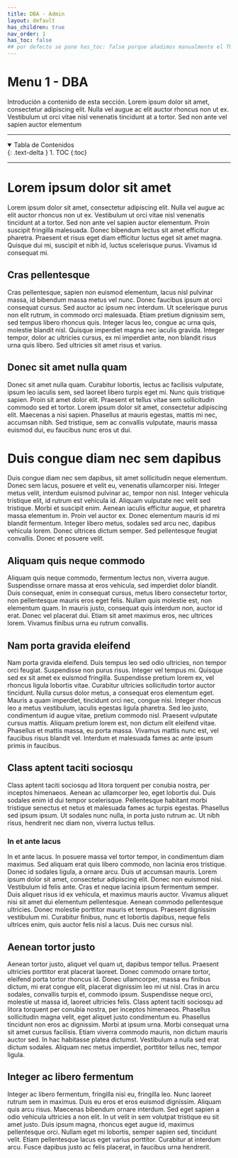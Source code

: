 ```yaml
---
title: DBA - Admin
layout: default
has_children: true
nav_order: 1
has_toc: false 
## por defecto se pone has_toc: false porque añadimos manualmente el TOC (vre <details open markdown=""block>... )
--- 
```


# Menu 1 - DBA

Introdución a contenido de esta sección. Lorem ipsum dolor sit amet, consectetur adipiscing elit. Nulla vel augue ac elit auctor rhoncus non ut ex. Vestibulum ut orci vitae nisl venenatis tincidunt at a tortor. Sed non ante vel sapien auctor elementum

---

<details open markdown="block">
  <summary>Tabla de Contenidos</summary>
  {: .text-delta }
1. TOC
{:toc}
</details>

---

# Lorem ipsum dolor sit amet
Lorem ipsum dolor sit amet, consectetur adipiscing elit. Nulla vel augue ac elit auctor rhoncus non ut ex. Vestibulum ut orci vitae nisl venenatis tincidunt at a tortor. Sed non ante vel sapien auctor elementum. Proin suscipit fringilla malesuada. Donec bibendum lectus sit amet efficitur pharetra. Praesent et risus eget diam efficitur luctus eget sit amet magna. Quisque dui mi, suscipit et nibh id, luctus scelerisque purus. Vivamus id consequat mi.

## Cras pellentesque
Cras pellentesque, sapien non euismod elementum, lacus nisl pulvinar massa, id bibendum massa metus vel nunc. Donec faucibus ipsum at orci consequat cursus. Sed auctor ac ipsum nec interdum. Ut scelerisque purus non elit rutrum, in commodo orci malesuada. Etiam pretium dignissim sem, sed tempus libero rhoncus quis. Integer lacus leo, congue ac urna quis, molestie blandit nisl. Quisque imperdiet magna nec iaculis gravida. Integer tempor, dolor ac ultricies cursus, ex mi imperdiet ante, non blandit risus urna quis libero. Sed ultricies sit amet risus et varius.

## Donec sit amet nulla quam
Donec sit amet nulla quam. Curabitur lobortis, lectus ac facilisis vulputate, ipsum leo iaculis sem, sed laoreet libero turpis eget mi. Nunc quis tristique sapien. Proin sit amet dolor elit. Praesent et tellus vitae sem sollicitudin commodo sed et tortor. Lorem ipsum dolor sit amet, consectetur adipiscing elit. Maecenas a nisi sapien. Phasellus at mauris egestas, mattis mi nec, accumsan nibh. Sed tristique, sem ac convallis vulputate, mauris massa euismod dui, eu faucibus nunc eros ut dui.

# Duis congue diam nec sem dapibus
Duis congue diam nec sem dapibus, sit amet sollicitudin neque elementum. Donec sem lacus, posuere et velit eu, venenatis ullamcorper nisi. Integer metus velit, interdum euismod pulvinar ac, tempor non nisl. Integer vehicula tristique elit, id rutrum est vehicula id. Aliquam vulputate nec velit sed tristique. Morbi et suscipit enim. Aenean iaculis efficitur augue, et pharetra massa elementum in. Proin vel auctor ex. Donec elementum mauris id mi blandit fermentum. Integer libero metus, sodales sed arcu nec, dapibus vehicula lorem. Donec ultrices dictum semper. Sed pellentesque feugiat convallis. Donec et posuere velit.

## Aliquam quis neque commodo
Aliquam quis neque commodo, fermentum lectus non, viverra augue. Suspendisse ornare massa at eros vehicula, sed imperdiet dolor blandit. Duis consequat, enim in consequat cursus, metus libero consectetur tortor, non pellentesque mauris eros eget felis. Nullam quis molestie est, non elementum quam. In mauris justo, consequat quis interdum non, auctor id erat. Donec vel placerat dui. Etiam sit amet maximus eros, nec ultrices lorem. Vivamus finibus urna eu rutrum convallis.

## Nam porta gravida eleifend
Nam porta gravida eleifend. Duis tempus leo sed odio ultricies, non tempor orci feugiat. Suspendisse non purus risus. Integer vel tempus mi. Quisque sed ex sit amet ex euismod fringilla. Suspendisse pretium lorem ex, vel rhoncus ligula lobortis vitae. Curabitur ultricies sollicitudin tortor auctor tincidunt. Nulla cursus dolor metus, a consequat eros elementum eget. Mauris a quam imperdiet, tincidunt orci nec, congue nisi. Integer rhoncus leo a metus vestibulum, iaculis egestas ligula pharetra. Sed leo justo, condimentum id augue vitae, pretium commodo nisl. Praesent vulputate cursus mattis. Aliquam pretium lorem est, non dictum elit eleifend vitae. Phasellus et mattis massa, eu porta massa. Vivamus mattis nunc est, vel faucibus risus blandit vel. Interdum et malesuada fames ac ante ipsum primis in faucibus.

## Class aptent taciti sociosqu
Class aptent taciti sociosqu ad litora torquent per conubia nostra, per inceptos himenaeos. Aenean ac ullamcorper leo, eget lobortis dui. Duis sodales enim id dui tempor scelerisque. Pellentesque habitant morbi tristique senectus et netus et malesuada fames ac turpis egestas. Phasellus sed ipsum ipsum. Ut sodales nunc nulla, in porta justo rutrum ac. Ut nibh risus, hendrerit nec diam non, viverra luctus tellus.

### In et ante lacus
In et ante lacus. In posuere massa vel tortor tempor, in condimentum diam maximus. Sed aliquam erat quis libero commodo, non lacinia eros tristique. Donec id sodales ligula, a ornare arcu. Duis ut accumsan mauris. Lorem ipsum dolor sit amet, consectetur adipiscing elit. Donec non euismod nisi. Vestibulum id felis ante. Cras et neque lacinia ipsum fermentum semper. Duis aliquet risus id ex vehicula, et maximus mauris auctor. Vivamus aliquet nisi sit amet dui elementum pellentesque. Aenean commodo pellentesque ultricies. Donec molestie porttitor mauris et tempus. Praesent dignissim vestibulum mi. Curabitur finibus, nunc et lobortis dapibus, neque felis ultrices enim, quis auctor felis nisl a lacus. Duis nec cursus nisl.

## Aenean tortor justo
Aenean tortor justo, aliquet vel quam ut, dapibus tempor tellus. Praesent ultricies porttitor erat placerat laoreet. Donec commodo ornare tortor, eleifend porta tortor rhoncus id. Donec ullamcorper, massa eu finibus dictum, mi erat congue elit, placerat dignissim leo mi ut nisl. Cras in arcu sodales, convallis turpis et, commodo ipsum. Suspendisse neque orci, molestie ut massa id, laoreet ultricies felis. Class aptent taciti sociosqu ad litora torquent per conubia nostra, per inceptos himenaeos. Phasellus sollicitudin magna velit, eget aliquet justo condimentum eu. Phasellus tincidunt non eros ac dignissim. Morbi at ipsum urna. Morbi consequat urna sit amet cursus facilisis. Etiam viverra commodo mauris, non dictum mauris auctor sed. In hac habitasse platea dictumst. Vestibulum a nulla sed erat dictum sodales. Aliquam nec metus imperdiet, porttitor tellus nec, tempor ligula.

## Integer ac libero fermentum
Integer ac libero fermentum, fringilla nisi eu, fringilla leo. Nunc laoreet rutrum sem in maximus. Duis eu eros et eros euismod dignissim. Aliquam quis arcu risus. Maecenas bibendum ornare interdum. Sed eget sapien a odio vehicula ultricies a non elit. In ut velit in sem volutpat tristique eu sit amet justo. Duis ipsum magna, rhoncus eget augue id, maximus pellentesque orci. Nullam eget mi lobortis, semper sapien sed, tincidunt velit. Etiam pellentesque lacus eget varius porttitor. Curabitur at interdum arcu. Fusce dapibus justo ac felis placerat, in faucibus urna hendrerit.

